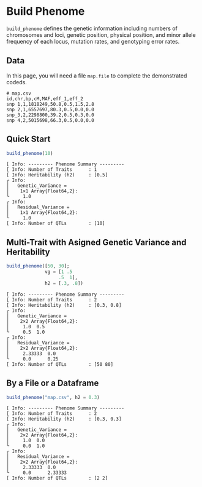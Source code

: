 # Build Phenome
`build_phenome` defines the genetic information including numbers of chromosomes and loci, genetic position, physical position, and minor allele frequency of each locus, mutation rates, and genotyping error rates. 

## Data
In this page, you will need a file `map.file` to complete the demonstrated codeds.

```
# map.csv
id,chr,bp,cM,MAF,eff_1,eff_2
snp 1,1,1818249,50.8,0.5,1.5,2.8
snp 2,1,6557697,80.3,0.5,0.0,0.0
snp_3,2,2298800,39.2,0.5,0.3,0.0
snp 4,2,5015698,66.3,0.5,0.0,0.0
```

## Quick Start
```julia
build_phenome(10)
```
```
[ Info: --------- Phenome Summary ---------
[ Info: Number of Traits      : 1
[ Info: Heritability (h2)     : [0.5]
┌ Info: 
│   Genetic_Variance =
│    1×1 Array{Float64,2}:
└     1.0
┌ Info: 
│   Residual_Variance =
│    1×1 Array{Float64,2}:
└     1.0
[ Info: Number of QTLs        : [10]
```

## Multi-Trait with Asigned Genetic Variance and Heritability
```julia
build_phenome([50, 30];
              vg = [1 .5
                   .5  1],
              h2 = [.3, .8])
```
```
[ Info: --------- Phenome Summary ---------
[ Info: Number of Traits      : 2
[ Info: Heritability (h2)     : [0.3, 0.8]
┌ Info: 
│   Genetic_Variance =
│    2×2 Array{Float64,2}:
│     1.0  0.5
└     0.5  1.0
┌ Info: 
│   Residual_Variance =
│    2×2 Array{Float64,2}:
│     2.33333  0.0
└     0.0      0.25
[ Info: Number of QTLs        : [50 80]
```

## By a File or a Dataframe
```julia
build_phenome("map.csv", h2 = 0.3)
```
```
[ Info: --------- Phenome Summary ---------
[ Info: Number of Traits      : 2
[ Info: Heritability (h2)     : [0.3, 0.3]
┌ Info: 
│   Genetic_Variance =
│    2×2 Array{Float64,2}:
│     1.0  0.0
└     0.0  1.0
┌ Info: 
│   Residual_Variance =
│    2×2 Array{Float64,2}:
│     2.33333  0.0
└     0.0      2.33333
[ Info: Number of QTLs        : [2 2]
```
